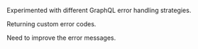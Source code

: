 Experimented with different GraphQL error handling strategies.

Returning custom error codes.

Need to improve the error messages.
